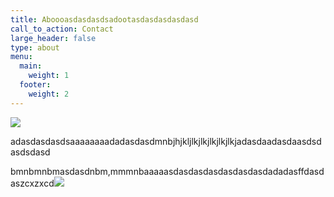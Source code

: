 ```yaml
---
title: Aboooasdasdasdsadootasdasdasdasdasd
call_to_action: Contact
large_header: false
type: about
menu:
  main:
    weight: 1
  footer:
    weight: 2
---
```

![](/uploads/cinnamon-1.jpeg)

adasdasdasdsaaaaaaaadadasdasdmnbjhjkljlkjlkjlkjlkjlkjadasdaadasdaasdsdasdsdasd

bmnbmnbmasdasdnbm,mmmnbaaaaasdasdasdasdasdasdasdadadasffdasdaszcxzxcd![](/uploads/paprika.jpg)